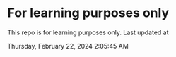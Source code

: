 # For learning purposes only
This repo is for learning purposes only.
Last updated at

Thursday, February 22, 2024 2:05:45 AM


